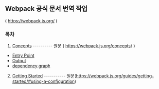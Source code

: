 

## Webpack 공식 문서 번역 작업 

( https://webpack.js.org/ )



### 목차

1. [Concepts](https://github.com/judaihyun/webpack-docs/tree/master/content-ko/concepts/index.md) ---------- 원문 ( https://webpack.js.org/concepts/ ) 
- [Entry Point](https://github.com/judaihyun/webpack-docs/blob/master/content-ko/concepts/entry-points.md)
- [Output](https://github.com/judaihyun/webpack-docs/blob/master/content-ko/concepts/output.md)
- [dependency graph](https://github.com/judaihyun/webpack-docs/blob/master/content-ko/concepts/dependency-graph.md)

2. [Getting Started](https://github.com/judaihyun/webpack-docs/tree/master/content-ko/guides/getting-Started.md) ----------- 원문(https://webpack.js.org/guides/getting-started/#using-a-configuration)

